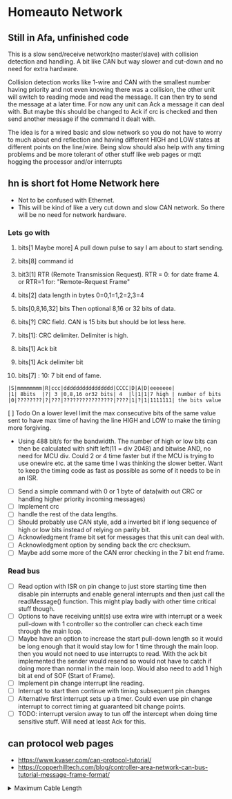 # Homeauto Network

## Still in Afa, unfinished code

This is a slow send/receive network(no master/slave) with collision detection and handling. A bit like CAN but way slower and cut-down and no need for extra hardware.

Collision detection works like 1-wire and CAN with the smallest number having priority and not even knowing there was a collision, the other unit will switch to reading mode and read the message. It can then try to send the message at a later time. For now any unit can Ack a message it can deal with. But maybe this should be changed to Ack if crc is checked and then send another message if the command it dealt with.

The idea is for a wired basic and slow network so you do not have to worry to much about end reflection and having different HIGH and LOW states at different points on the line/wire. Being slow should also help with any timing problems and be more tolerant of other stuff like web pages or mqtt hogging the processor and/or interrupts

## hn is short fot Home Network here

* Not to be confused with Ethernet.
* This will be kind of like a very cut down and slow CAN network. So there will be no need for network hardware.

### Lets go with

1. bits[1 Maybe more] A pull down pulse to say I am about to start sending.

2. bits[8] command id
3. bit3[1] RTR (Remote Transmission Request). RTR = 0: for date frame 4. or RTR=1 for: "Remote-Request Frame"
4. bits[2] data length in bytes 0=0,1=1,2=2,3=4
5. bits[0,8,16,32] bits Then optional 8,16 or 32 bits of data.
6. bits[?] CRC field. CAN is 15 bits but should be lot less here.
7. bits[1]: CRC delimiter. Delimiter is high.
8. bits[1] Ack bit
9. bits[1] Ack delimiter bit
10. bits[7] : 10: 7 bit end of fame.

```fixed width text
|S|mmmmmmmm|R|ccc|dddddddddddddddd|CCCC|D|A|D|eeeeeee|
|1| 8bits  |?| 3 |0,8,16 or32 bits| 4  |l|1|1|7 high | number of bits
|0|????????|?|???|????????????????|????|1|?|1|1111111| the bits value
```

[ ] Todo On a lower level limit the max consecutive bits of the same value sent to have max time of having the line HIGH and LOW to make the timing more forgiving.

* Using 488 bit/s for the bandwidth. The number of high or low bits can then be calculated with shift left(11 = div 2048) and bitwise AND, no need for MCU div. Could 2 or 4 time faster but if the MCU is trying to use onewire etc. at the same time I was thinking the slower better. Want to keep the timing code as fast as possible as some of it needs to be in an ISR.

* [ ] Send a simple command with 0 or 1 byte of data(with out CRC or handling higher priority incoming messages)
* [ ] Implement crc
* [ ] handle the rest of the data lengths.
* [ ] Should probably use CAN style, add a inverted bit if long sequence of high or low bits instead of relying on parity bit.
* [ ] Acknowledgment frame bit set for messages that this unit can deal with.
* [ ] Acknowledgment option by sending back the crc checksum.
* [ ] Maybe add some more of the CAN error checking in the 7 bit end frame.

### Read bus

* [ ] Read option with ISR on pin change to just store starting time then disable pin interrupts and enable general interrupts and then just call the readMessage() function. This might play badly with other time critical stuff though.
* [ ] Options to have receiving unit(s) use extra wire with interrupt or a week pull-down with 1 controller so the controller can check each time through the main loop.
* [ ] Maybe have an option to increase the start pull-down length so it would be long enough that it would stay low for 1 time through the main loop. then you would not need to use interrupts to read. With the ack bit implemented the sender would resend so would not have to catch if doing more than normal in the main loop. Would also need to add 1 high bit at end of SOF (Start of Frame).
* [ ] Implement pin change interrupt line reading.
* [ ] Interrupt to start then continue with timing subsequent pin changes
* [ ] Alternative first interrupt sets up a timer. Could even use pin change interrupt to correct timing at guaranteed bit change points.
* [ ] TODO: interrupt version away to tun off the intercept when doing time sensitive stuff. Will need at least Ack for this.

## can protocol web pages

* <https://www.kvaser.com/can-protocol-tutorial/>
* <https://copperhilltech.com/blog/controller-area-network-can-bus-tutorial-message-frame-format/>

<details>
  <summary>Maximum Cable Length</summary>

At a speed of 1 Mbit/s, a maximum cable length of about 40 meters (130 ft.) can be used. This is because the arbitration scheme requires that the wave front of the signal be able to propagate to the most remote node and back again before the bit is sampled. In other words, the cable length is restricted by the speed of light. A proposal to increase the speed of light has been considered but was turned down because of its inter-galactic consequences.

Other maximum cable lengths are (these values are approximate):

    100 meters (330 ft) at 500 kbit/s
    200 meters (650 ft) at 250 kbit/s
    500 meters (1600 ft) at 125 kbit/s
    6 kilometres (20000 ft) at 10 kbit/s

If optocouplers are used to provide galvanic isolation, the maximum bus length is decreased accordingly. Hint: use fast optocouplers, and look at the delay through the device, not at the specified maximum bit rate.
</details>
